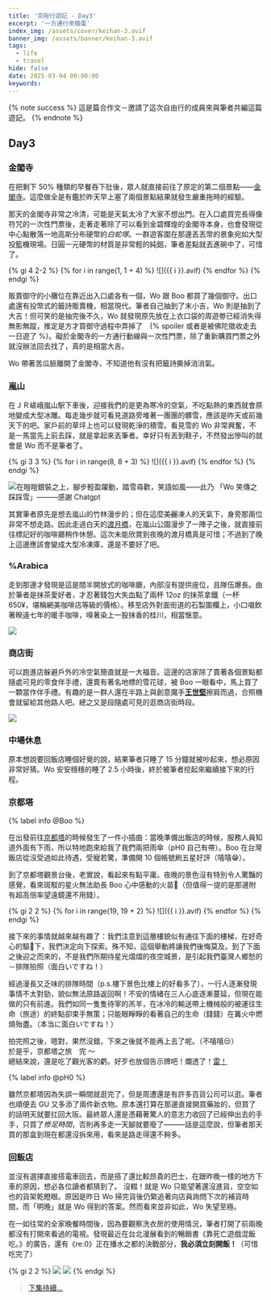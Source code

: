 ```yaml
---
title: '京阪行遊記 - Day3'
excerpt: '一方通行來搗蛋'
index_img: /assets/cover/keihan-3.avif
banner_img: /assets/banner/keihan-3.avif
tags:
  - life
  - travel
hide: false
date: 2025-03-04 00:00:00
keywords:
---
```


<!-- Latex Protector: Remove "@" before use -->
<!--@lp:skip-all-->
<!--@lp:skip-some-->

<!-- EMSP Replacer: Auto replacement of double full-width white-space with &emsp;&emsp; -->

<!-- Spoiler Replacer: Replace ||text||  with {% spoiler text %} -->
<!--@sprp:skip-all-->

<!-- Footnote Reposer: Auto repositioning of all the footnotes in post -->
<!--@ft:skip-all-->

{% note success %}
這是篇合作文－邀請了這次自由行的成員來與筆者共編這篇遊記。
{% endnote %}

## Day3

### 金閣寺

在把剩下 50% 種類的早餐吞下肚後，眾人就直接前往了原定的第二個景點——[金閣寺](https://maps.app.goo.gl/GfRiKiXe6EwxPeXPA)。這麼做全是有鑑於昨天早上塞了兩個景點結果就發生嚴重拖時的經驗。

那天的金閣寺非常之冷清，可能是天氣太冷了大家不想出門。在入口處買完長得像符咒的一次性門票後，走著走著除了可以看到金碧輝煌的金閣寺本身，也會發現從中心點散落一地高斯分布硬幣的*白蛇塚*。一群遊客圍在那邊丟丟幣的景象宛如大型投籃機現場。日圓一元硬幣的材質是非常輕的純鋁，筆者差點就丟進碗中了，可惜了。

{% gi 4 2-2 %}
  {% for i in range(1, 1 + 4) %}
    ![]({{ i }}.avif)
  {% endfor %}
{% endgi %}

販賣御守的小攤位在靠近出入口處各有一個，Wo 跟 Boo 都買了幾個御守。出口處還有投幣式的籤詩販賣機，相當現代。筆者自己抽到了末小吉，Wo 則是抽到了大吉！但可笑的是抽完後不久，Wo 就發現原先放在上衣口袋的周遊劵已經消失得無影無蹤，推定是方才買御守過程中弄掉了　{% spoiler 或者是被佛陀徵收走去一日遊了 %}。礙於金閣寺的一方通行動線與一次性門票，除了重新購買門票之外就沒辦法回去找了，真的是相當大吉。

Wo 帶著苦瓜臉離開了金閣寺，不知道他有沒有把籤詩撕掉消消氣。

### 嵐山

在ＪＲ嵯峨嵐山駅下車後，迎接我們的是更為寒冷的空氣，不吃點熱的東西就會原地變成大型冰雕。每走幾步就可看見道路旁堆著一團團的髒雪，應該是昨天或前幾天下的吧。家戶前的草坪上也可以發現乾淨的積雪。看見雪的 Wo 非常興奮，不是一馬當先上前去踩，就是拿起來丟筆者。幸好只有丟到鞋子，不然發出慘叫的就會是 Wo 而不是筆者了。

{% gi 3 3 %}
  {% for i in range(8, 8 + 3) %}
    ![]({{ i }}.avif)
  {% endfor %}
{% endgi %}

![在皚皚銀裝之上，腳步輕盈躍動，踏雪尋歡，笑語如風——此乃 「Wo 笑傳之踩踩雪」———感謝 Chatgpt](11.avif)

其實筆者原先是想去嵐山的竹林漫步的；但在這麼~~美麗~~凍人的天氣下，身旁那兩位非常不想走路。因此走過白天的[渡月橋](https://maps.app.goo.gl/MnrK8daVFwnBueHW8)，在嵐山公園漫步了一陣子之後，就直接前往標記好的咖啡廳稍作休憩。這次未能欣賞到夜晚的渡月橋真是可惜；不過到了晚上這邊應該會變成大型冷凍庫，還是不要好了吧。

### %Arabica

走到那邊才發現是這是間半開放式的咖啡廳，內部沒有提供座位，且隊伍爆長。由於筆者是抹茶愛好者，才忍著錢包大失血點了兩杯 12oz 的抹茶拿鐵（一杯 650¥，堪稱網美咖啡店等級的價格）。移至店外對面街道的石製圍欄上，小口啜飲著睽違七年的暖手咖啡，嗅著染上一股抹香的桂川，相當愜意。  

![](15.avif)

### 商店街

可以跑進店躲避戶外的冷空氣簡直就是一大福音。這邊的店家除了賣著各個景點都隨處可見的零食伴手禮，還賣有著名地標的雪花球，被 Boo 一眼看中，馬上買了一顆當作伴手禮。有趣的是一群人還在半路上與創意魔手[**王世堅**](https://zh.wikipedia.org/zh-tw/王世堅)擦肩而過，合照機會就留給其他路人吧。總之又是段隨處可見的逛商店街時段。

![](16.avif)

### 中場休息

原本想說要回飯店睡個好覺的說，結果筆者只睡了 15 分鐘就被吵起來，想必原因非常好猜。Wo 安安穩穩的睡了 2.5 小時後，終於被筆者挖起來繼續接下來的行程。

### 京都塔

{% label info @Boo %}

在出發前往[京都塔](https://maps.app.goo.gl/d5owcYZLGBhLrWN29)的時候發生了一件小插曲：當晚準備出飯店的時候，服務人員知道外面有下雨，所以特地跑來給我了我們兩把雨傘（pH0 自己有帶）。Boo 在台灣飯店從沒受過如此待遇，受寵若驚，準備開 10 個帳號刷五星好評（嘻嘻😁）。

到了京都塔觀景台後，老實說，看起來有點平庸。夜晚的景色沒有特別令人驚豔的感覺，看來斑駁的星火無法助長 Boo 心中感動的火苗💩（但值得一提的是那邊附有超高倍率望遠鏡還不用錢）。

{% gi 2 2 %}
  {% for i in range(19, 19 + 2) %}
    ![]({{ i }}.avif)
  {% endfor %}
{% endgi %}

接下來的事情就越來越有趣了：我們注意到這層樓貌似有通往下面的樓梯，在好奇心的驅💩下，我們決定向下探索。殊不知，這個舉動將讓我們後悔莫及。到了下面之後迎之而來的，不是我們所期待星光熠熠的夜空城景，是引起我們臺灣人鄉愁的－排隊拍照（面白いですね！）

經過漫長又乏味的排隊時間（p.s.樓下景色比樓上的好看多了），一行人逐漸發現事情不太對勁，貌似無法原路返回啊！不安的情緒在三人心底逐漸蔓延，但現在能做的只有前進。我們如同一隻隻待宰的羔羊，在冰冷的輸送帶上機械般的被運往生命（旅途）的終點卻束手無策；只能眼睜睜的看著自己的生命（錢錢）在篝火中燃燒殆盡。（本当に面白いですね！）

拍完照之後，嗯對，果然沒錯，下來之後就不能再上去了呢。（不嘻嘻😒）  
於是乎，京都塔之旅　完 ～  
總結來說，還是吃了觀光客的虧。好歹也放個告示牌吧！爛透了！[雷！](http://phantom0174.github.io/2025/03/keihan-slack/#絕對不要提早去京都塔的觀景台下層)

{% label info @pH0 %}

雖然京都塔因為失誤一瞬間就逛完了，但是周遭還是有許多百貨公司可以逛。筆者也順便去 GU 又多添了兩件新衣物。原本還打算在那邊直接開買藥妝的，但買了的話明天就要扛回大阪。最終眾人還是憑藉著驚人的意志力收回了已經伸出去的手手，只買了*修足時間*，否則再多走一天腳就要廢了———話是這麼說，但筆者那天買的那盒到現在都還沒拆來用，看來是路走得還不夠多。

### 回飯店

並沒有選擇直接搭電車回去，而是搭了還比較昂貴的巴士，在跟昨晚一樣的地方下車的原因，想必各位讀者都猜到了。 沒輟！就是 Wo 只能望著還沒進貨，空空如也的貨架乾瞪眼。原因是昨日 Wo 掃完貨後仍緊追著向店員詢問下次的補貨時間，而「明晚」就是 Wo 得到的答案。然而看來並非如此，Wo 失望至極。

在一如往常的全家晚餐時間後，因為要觀察洗衣房的使用情況，筆者打開了前兩晚都沒有打開來看過的電視。發現最近在台北漫展看到的暢銷書《靠死亡遊戲混飯吃。》的廣告，還有《re:0》正在播水之都的決戰部分，**我必須立刻開飯！**（可惜吃完了）

{% gi 2 2 %}
  ![](dgame.avif)
  ![](re0.avif)
{% endgi %}

> [下集待續...](https://phantom0174.github.io/2025/03/keihan-4/)
